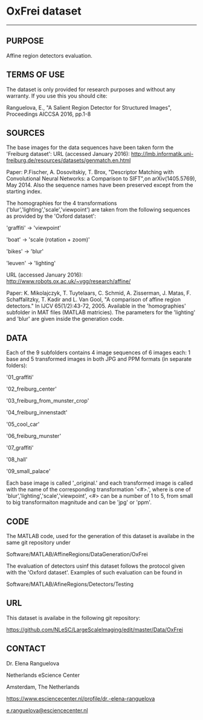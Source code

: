 # OxFrei dataset
--------------------

PURPOSE 
--------------------
Affine region detectors evaluation.

TERMS OF USE
-------------------
The dataset is only provided for research purposes and without any warranty. 
If you use this you should cite: 

Ranguelova, E., "A Salient Region Detector for Structured Images", Proceedings AICCSA 2016, pp.1-8

SOURCES
--------------------
The base images for the data sequences have been taken form the 'Freiburg dataset':
URL (accessed January 2016): http://lmb.informatik.uni-freiburg.de/resources/datasets/genmatch.en.html 

Paper: P.Fischer, A. Dosovitskiy, T. Brox, "Descriptor Matching with Convolutional Neural Networks: a Comparison to SIFT",on arXiv(1405.5769), May 2014.
Also the sequence names have been preserved except from the starting index.


The homographies for the 4 transformations ('blur','lighting','scale','viewpoint') are taken from the following sequences as provided by the 'Oxford dataset':

'graffiti' -> 'viewpoint'

'boat' -> 'scale (rotation + zoom)'

'bikes' -> 'blur'

'leuven' -> 'lighting'

URL (accessed January 2016): http://www.robots.ox.ac.uk/~vgg/research/affine/ 

Paper: K. Mikolajczyk, T. Tuytelaars, C. Schmid, A. Zisserman, J. Matas, F. Schaffalitzky, T. Kadir and L. Van Gool, 
"A comparison of affine region detectors." In IJCV 65(1/2):43-72, 2005.
Available in the 'homographies' subfolder in MAT files (MATLAB matricies). The parameters for the 'lighting' and 'blur' are given inside the generation code.

DATA
--------------------
Each of the 9 subfolders contains 4 image sequences of 6 images each: 1 base and 5 transformed images in both JPG and PPM formats (in separate folders):

'01_graffiti'

'02_freiburg_center'

'03_freiburg_from_munster_crop'

'04_freiburg_innenstadt'

'05_cool_car'

'06_freiburg_munster'

'07_graffiti'

'08_hall'

'09_small_palace'


Each base image is called '_original.<ext>' and each transformed image is called with the name of the corresponding transformation
'<trans><#>.<ext>', where <trans> is one of 'blur','lighting','scale','viewpoint',
<#> can be a number of 1 to 5, from small to big transformaiton magnitude and <ext> can be 'jpg' or 'ppm'.

CODE
--------------------
The MATLAB code, used for the generation of this dataset is availabe in the same git repository under

Software/MATLAB/AffineRegions/DataGeneration/OxFrei

The evaluation of detectors usinf this dataset follows the protocol given with the 'Oxford dataset'. 
Examples of such evaluation can be found in 

Software/MATLAB/AfineRegions/Detectors/Testing

URL
--------------------
This dataset is availabe in the following git repository:

https://github.com/NLeSC/LargeScaleImaging/edit/master/Data/OxFrei

CONTACT
-------------------

Dr. Elena Ranguelova

Netherlands eScience Center

Amsterdam, The Netherlands

https://www.esciencecenter.nl/profile/dr.-elena-ranguelova

e.ranguelova@esciencecenter.nl
